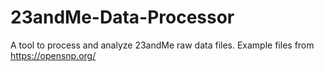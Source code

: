 # 23andMe-Data-Processor
A tool to process and analyze 23andMe raw data files.
Example files from https://opensnp.org/
